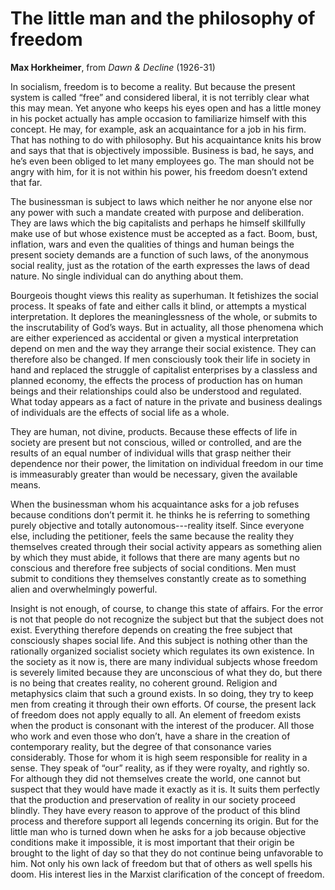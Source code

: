 # The little man and the philosophy of freedom

**Max Horkheimer**, from *Dawn & Decline* (1926-31)

In socialism, freedom is to become a reality. But because the present system is called “free” and considered liberal, it is not terribly clear what this may mean. Yet anyone who keeps his eyes open and has a little money in his pocket actually has ample occasion to familiarize himself with this concept. He may, for example, ask an acquaintance for a job in his firm. That has nothing to do with philosophy. But his acquaintance knits his brow and says that that is objectively impossible. Business is bad, he says, and he’s even been obliged to let many employees go. The man should not be angry with him, for it is not within his power, his freedom doesn’t extend that far.

The businessman is subject to laws which neither he nor anyone else nor any power with such a mandate created with purpose and deliberation. They are laws which the big capitalists and perhaps he himself skillfully make use of but whose existence must be accepted as a fact. Boom, bust, inflation, wars and even the qualities of things and human beings the present society demands are a function of such laws, of the anonymous social reality, just as the rotation of the earth expresses the laws of dead nature. No single individual can do anything about them.

Bourgeois thought views this reality as superhuman. It fetishizes the social process. It speaks of fate and either calls it blind, or attempts a mystical interpretation. It deplores the meaninglessness of the whole, or submits to the inscrutability of God’s ways. But in actuality, all those phenomena which are either experienced as accidental or given a mystical interpretation depend on men and the way they arrange their social existence. They can therefore also be changed. If men consciously took their life in society in hand and replaced the struggle of capitalist enterprises by a classless and planned economy, the effects the process of production has on human beings and their relationships could also be understood and regulated. What today appears as a fact of nature in the private and business dealings of individuals are the effects of social life as a whole.

They are human, not divine, products. Because these effects of life in society are present but not conscious, willed or controlled, and are the results of an equal number of individual wills that grasp neither their dependence nor their power, the limitation on individual freedom in our time is immeasurably greater than would be necessary, given the available means.

When the businessman whom his acquaintance asks for a job refuses because conditions don’t permit it. he thinks he is referring to something purely objective and totally autonomous---reality itself. Since everyone else, including the petitioner, feels the same because the reality they themselves created through their social activity appears as something alien by which they must abide, it follows that there are many agents but no conscious and therefore free subjects of social conditions. Men must submit to conditions they themselves constantly create as to something alien and overwhelmingly powerful.

Insight is not enough, of course, to change this state of affairs. For the error is not that people do not recognize the subject but that the subject does not exist. Everything therefore depends on creating the free subject that consciously shapes social life. And this subject is nothing other than the rationally organized socialist society which regulates its own existence. In the society as it now is, there are many individual subjects whose freedom is severely limited because they are unconscious of what they do, but there is no being that creates reality, no coherent ground. Religion and metaphysics claim that such a ground exists. In so doing, they try to keep men from creating it through their own efforts. Of course, the present lack of freedom does not apply equally to all. An element of freedom exists when the product is consonant with the interest of the producer. All those who work and even those who don’t, have a share in the creation of contemporary reality, but the degree of that consonance varies considerably. Those for whom it is high seem responsible for reality in a sense. They speak of “our” reality, as if they were royalty, and rightly so. For although they did not themselves create the world, one cannot but suspect that they would have made it exactly as it is. It suits them perfectly that the production and preservation of reality in our society proceed blindly. They have every reason to approve of the product of this blind process and therefore support all legends concerning its origin. But for the little man who is turned down when he asks for a job because objective conditions make it impossible, it is most important that their origin be brought to the light of day so that they do not continue being unfavorable to him. Not only his own lack of freedom but that of others as well spells his doom. His interest lies in the Marxist clarification of the concept of freedom.
